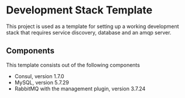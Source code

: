 # Development Stack Template

This project is used as a template for setting up a working development stack that requires service discovery, database and an amqp server.

## Components
This template consists out of the following components

* Consul, version 1.7.0
* MySQL, version 5.7.29
* RabbitMQ with the management plugin, version 3.7.24
